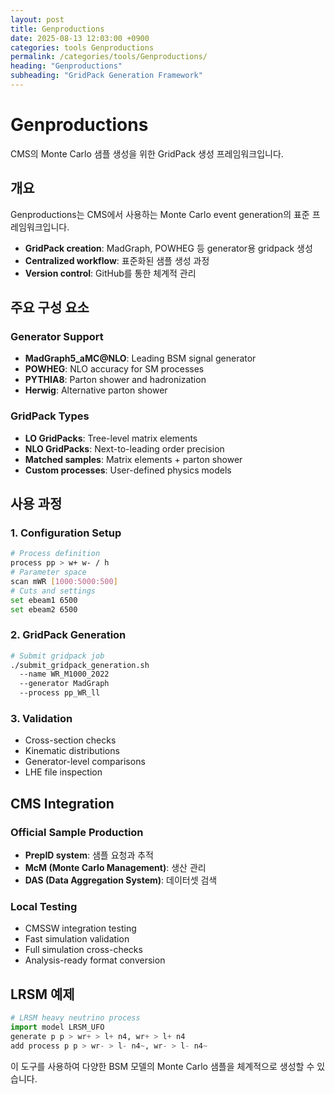 ```yaml
---
layout: post
title: Genproductions
date: 2025-08-13 12:03:00 +0900
categories: tools Genproductions
permalink: /categories/tools/Genproductions/
heading: "Genproductions"
subheading: "GridPack Generation Framework"
---
```


# Genproductions

CMS의 Monte Carlo 샘플 생성을 위한 GridPack 생성 프레임워크입니다.

## 개요
Genproductions는 CMS에서 사용하는 Monte Carlo event generation의 표준 프레임워크입니다.
- **GridPack creation**: MadGraph, POWHEG 등 generator용 gridpack 생성
- **Centralized workflow**: 표준화된 샘플 생성 과정
- **Version control**: GitHub를 통한 체계적 관리

## 주요 구성 요소
### Generator Support
- **MadGraph5_aMC@NLO**: Leading BSM signal generator
- **POWHEG**: NLO accuracy for SM processes
- **PYTHIA8**: Parton shower and hadronization
- **Herwig**: Alternative parton shower

### GridPack Types
- **LO GridPacks**: Tree-level matrix elements
- **NLO GridPacks**: Next-to-leading order precision
- **Matched samples**: Matrix elements + parton shower
- **Custom processes**: User-defined physics models

## 사용 과정
### 1. Configuration Setup
```bash
# Process definition
process pp > w+ w- / h
# Parameter space
scan mWR [1000:5000:500]
# Cuts and settings
set ebeam1 6500
set ebeam2 6500
```

### 2. GridPack Generation
```bash
# Submit gridpack job
./submit_gridpack_generation.sh
  --name WR_M1000_2022
  --generator MadGraph
  --process pp_WR_ll
```

### 3. Validation
- Cross-section checks
- Kinematic distributions
- Generator-level comparisons
- LHE file inspection

## CMS Integration
### Official Sample Production
- **PrepID system**: 샘플 요청과 추적
- **McM (Monte Carlo Management)**: 생산 관리
- **DAS (Data Aggregation System)**: 데이터셋 검색

### Local Testing
- CMSSW integration testing
- Fast simulation validation  
- Full simulation cross-checks
- Analysis-ready format conversion

## LRSM 예제
```python
# LRSM heavy neutrino process
import model LRSM_UFO
generate p p > wr+ > l+ n4, wr+ > l+ n4
add process p p > wr- > l- n4~, wr- > l- n4~
```

이 도구를 사용하여 다양한 BSM 모델의 Monte Carlo 샘플을 체계적으로 생성할 수 있습니다.